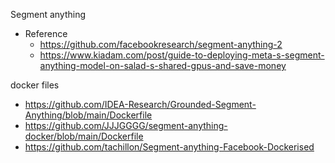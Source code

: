 Segment anything




- Reference
  - https://github.com/facebookresearch/segment-anything-2 
  - https://www.kiadam.com/post/guide-to-deploying-meta-s-segment-anything-model-on-salad-s-shared-gpus-and-save-money

docker files

- https://github.com/IDEA-Research/Grounded-Segment-Anything/blob/main/Dockerfile
- https://github.com/JJJGGGG/segment-anything-docker/blob/main/Dockerfile
- https://github.com/tachillon/Segment-anything-Facebook-Dockerised


